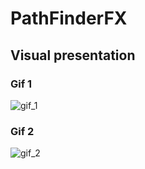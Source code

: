 # PathFinderFX

## Visual presentation

### Gif 1
![gif_1](https://user-images.githubusercontent.com/101473555/185596665-38a3df9e-489c-4cee-9a5e-d9b6babf0fc0.gif)


### Gif 2
![gif_2](https://user-images.githubusercontent.com/101473555/185596683-1b2f7a76-ceb6-4d87-b7c1-04f52192d31c.gif)





